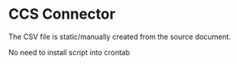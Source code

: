 # CCS Connector

The CSV file is static/manually created from the source document.

No need to install script into crontab

